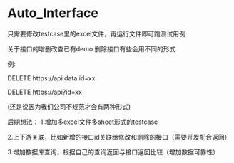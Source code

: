 # Auto_Interface
只需要修改testcase里的excel文件，再运行文件即可跑测试用例

关于接口的增删改查已有demo
删除接口有些会用不同的形式

例:

DELETE https://api data:id=xx

DELETE https://api?id=xx

(还是说因为我们公司不规范才会有两种形式)


后期想法：
1.增加多excel文件多sheet形式的testcase

2.上下游关联，比如新增的接口id关联给修改和删除的接口（需要开发配合返回）

3.增加数据库查询，根据自己的查询返回与接口返回比较（增加数据可靠性）


